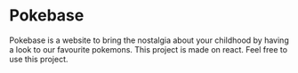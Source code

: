 # Pokebase

Pokebase is a website to bring the nostalgia about your childhood by having a look to our favourite pokemons. This project is made on react. Feel free to use this project.
